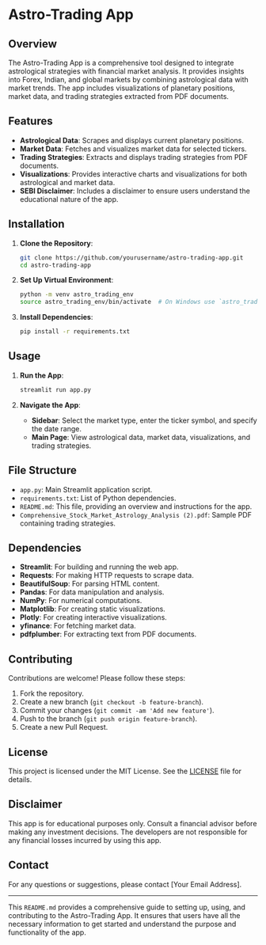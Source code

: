 # Astro-Trading App

## Overview

The Astro-Trading App is a comprehensive tool designed to integrate astrological strategies with financial market analysis. It provides insights into Forex, Indian, and global markets by combining astrological data with market trends. The app includes visualizations of planetary positions, market data, and trading strategies extracted from PDF documents.

## Features

- **Astrological Data**: Scrapes and displays current planetary positions.
- **Market Data**: Fetches and visualizes market data for selected tickers.
- **Trading Strategies**: Extracts and displays trading strategies from PDF documents.
- **Visualizations**: Provides interactive charts and visualizations for both astrological and market data.
- **SEBI Disclaimer**: Includes a disclaimer to ensure users understand the educational nature of the app.

## Installation

1. **Clone the Repository**:
   ```bash
   git clone https://github.com/yourusername/astro-trading-app.git
   cd astro-trading-app
   ```

2. **Set Up Virtual Environment**:
   ```bash
   python -m venv astro_trading_env
   source astro_trading_env/bin/activate  # On Windows use `astro_trading_env\Scripts\activate`
   ```

3. **Install Dependencies**:
   ```bash
   pip install -r requirements.txt
   ```

## Usage

1. **Run the App**:
   ```bash
   streamlit run app.py
   ```

2. **Navigate the App**:
   - **Sidebar**: Select the market type, enter the ticker symbol, and specify the date range.
   - **Main Page**: View astrological data, market data, visualizations, and trading strategies.

## File Structure

- `app.py`: Main Streamlit application script.
- `requirements.txt`: List of Python dependencies.
- `README.md`: This file, providing an overview and instructions for the app.
- `Comprehensive_Stock_Market_Astrology_Analysis (2).pdf`: Sample PDF containing trading strategies.

## Dependencies

- **Streamlit**: For building and running the web app.
- **Requests**: For making HTTP requests to scrape data.
- **BeautifulSoup**: For parsing HTML content.
- **Pandas**: For data manipulation and analysis.
- **NumPy**: For numerical computations.
- **Matplotlib**: For creating static visualizations.
- **Plotly**: For creating interactive visualizations.
- **yfinance**: For fetching market data.
- **pdfplumber**: For extracting text from PDF documents.

## Contributing

Contributions are welcome! Please follow these steps:

1. Fork the repository.
2. Create a new branch (`git checkout -b feature-branch`).
3. Commit your changes (`git commit -am 'Add new feature'`).
4. Push to the branch (`git push origin feature-branch`).
5. Create a new Pull Request.

## License

This project is licensed under the MIT License. See the [LICENSE](LICENSE) file for details.

## Disclaimer

This app is for educational purposes only. Consult a financial advisor before making any investment decisions. The developers are not responsible for any financial losses incurred by using this app.

## Contact

For any questions or suggestions, please contact [Your Email Address].

---

This `README.md` provides a comprehensive guide to setting up, using, and contributing to the Astro-Trading App. It ensures that users have all the necessary information to get started and understand the purpose and functionality of the app.
